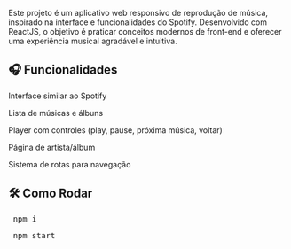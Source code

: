 Este projeto é um aplicativo web responsivo de reprodução de música, inspirado na interface e funcionalidades do Spotify. Desenvolvido com ReactJS, o objetivo é praticar conceitos modernos de front-end e oferecer uma experiência musical agradável e intuitiva.

## 🎧 Funcionalidades

Interface similar ao Spotify

Lista de músicas e álbuns

Player com controles (play, pause, próxima música, voltar)

Página de artista/álbum

Sistema de rotas para navegação

## 🛠️ Como Rodar
<pre> npm i</pre>
<pre> npm start </pre>
